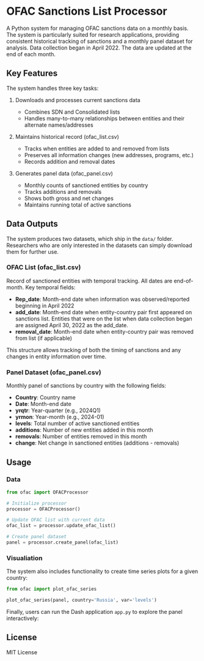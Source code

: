 # OFAC Sanctions List Processor

A Python system for managing OFAC sanctions data on a monthly basis. The system is particularly suited for research applications, providing consistent historical tracking of sanctions and a monthly panel dataset for analysis. Data collection began in April 2022. The data are updated at the end of each month.  

## Key Features

The system handles three key tasks:
1. Downloads and processes current sanctions data
   - Combines SDN and Consolidated lists
   - Handles many-to-many relationships between entities and their alternate names/addresses

2. Maintains historical record (ofac_list.csv)
   - Tracks when entities are added to and removed from lists
   - Preserves all information changes (new addresses, programs, etc.)
   - Records addition and removal dates

3. Generates panel data (ofac_panel.csv)
   - Monthly counts of sanctioned entities by country
   - Tracks additions and removals
   - Shows both gross and net changes
   - Maintains running total of active sanctions

## Data Outputs

The system produces two datasets, which ship in the `data/` folder. Researchers who are only interested in the datasets can simply download them for further use. 

### OFAC List (ofac_list.csv)
Record of sanctioned entities with temporal tracking. All dates are end-of-month. Key temporal fields: 

- **Rep_date**: Month-end date when information was observed/reported beginning in April 2022
- **add_date**: Month-end date when entity-country pair first appeared on sanctions list. Entities that were on the list when data collection began are assigned April 30, 2022 as the add_date. 
- **removal_date**: Month-end date when entity-country pair was removed from list (if applicable)

This structure allows tracking of both the timing of sanctions and any changes in entity information over time.

### Panel Dataset (ofac_panel.csv)
Monthly panel of sanctions by country with the following fields:

- **Country**: Country name
- **Date**: Month-end date
- **yrqtr**: Year-quarter (e.g., 2024Q1)
- **yrmon**: Year-month (e.g., 2024-01)
- **levels**: Total number of active sanctioned entities
- **additions**: Number of new entities added in this month
- **removals**: Number of entities removed in this month
- **change**: Net change in sanctioned entities (additions - removals)

## Usage

### Data

```python
from ofac import OFACProcessor

# Initialize processor
processor = OFACProcessor()

# Update OFAC list with current data
ofac_list = processor.update_ofac_list()

# Create panel dataset
panel = processor.create_panel(ofac_list)
```
### Visualiation

The system also includes functionality to create time series plots for a given country: 

```python
from ofac import plot_ofac_series

plot_ofac_series(panel, country='Russia', var='levels')
```

Finally, users can run the Dash application `app.py` to explore the panel interactively: 

## License
MIT License
